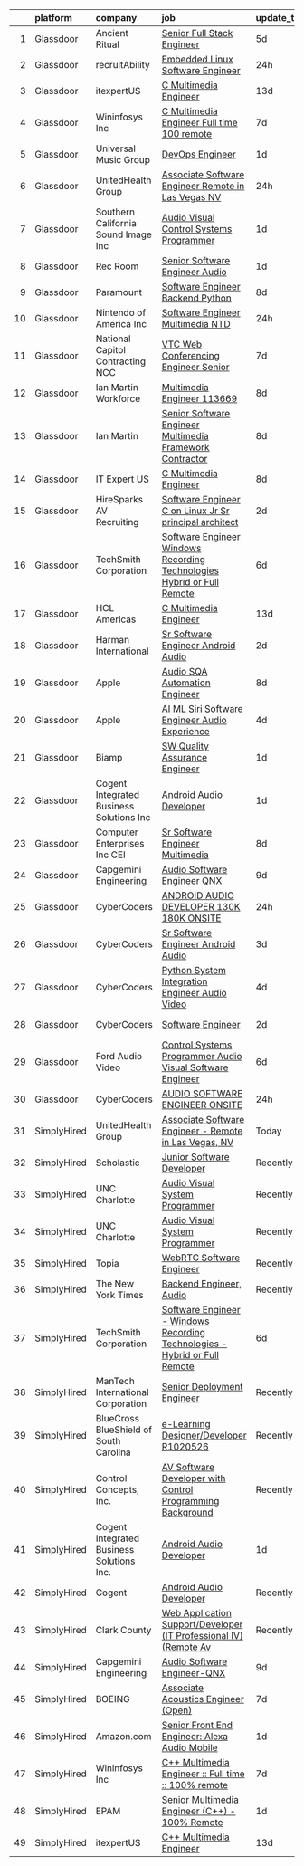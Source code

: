 

|    | platform    | company                                   | job                                                                                                                                                                                                                                                                                                                                                                                                                                                                                                                                                                                                                                                                                                                                                                                                                                                                                                                                                                                                                                                                                                                                                                                                                                                                                                                                                                                       | update_time   | location       |
|---:|:------------|:------------------------------------------|:------------------------------------------------------------------------------------------------------------------------------------------------------------------------------------------------------------------------------------------------------------------------------------------------------------------------------------------------------------------------------------------------------------------------------------------------------------------------------------------------------------------------------------------------------------------------------------------------------------------------------------------------------------------------------------------------------------------------------------------------------------------------------------------------------------------------------------------------------------------------------------------------------------------------------------------------------------------------------------------------------------------------------------------------------------------------------------------------------------------------------------------------------------------------------------------------------------------------------------------------------------------------------------------------------------------------------------------------------------------------------------------|:--------------|:---------------|
|  1 | Glassdoor   | Ancient Ritual                            | [Senior Full Stack Engineer](https://www.glassdoor.com/partner/jobListing.htm?pos=123&ao=1136043&s=58&guid=00000180ff2489a88c7334b5034f0da0&src=GD_JOB_AD&t=SR&vt=w&ea=1&cs=1_e0bbe8ce&cb=1653548026760&jobListingId=1007879798075&jrtk=3-0-1g3vi92eur16r801-1g3vi92geq0u9800-92ceeae407068f88-)                                                                                                                                                                                                                                                                                                                                                                                                                                                                                                                                                                                                                                                                                                                                                                                                                                                                                                                                                                                                                                                                                          | 5d            | Remote         |
|  2 | Glassdoor   | recruitAbility                            | [Embedded Linux Software Engineer](https://www.glassdoor.com/partner/jobListing.htm?pos=113&ao=1110586&s=58&guid=00000180ff2489a88c7334b5034f0da0&src=GD_JOB_AD&t=SR&vt=w&ea=1&cs=1_5d3cbae2&cb=1653548026759&jobListingId=1007892799002&cpc=1CBFC3E34E2A31FF&jrtk=3-0-1g3vi92eur16r801-1g3vi92geq0u9800-ee714a206471aef5--6NYlbfkN0CGG9KWCDlpnNsyBDyIiP_Q0811kl3MMa1wmNp0I1WtkTaTZU1gJWaiKEGe9oYuZ3Angv_HgEPvhnXR7s1i8L2sLMu-QNm_WnCxzGjzFufh1cotZQh48XZh5C_jgTvSabrJjgfDLQa8p-J5SRPNrt5CT83Ahf8b59nZIA00wfQz3zEZR4GR-7ZWsWr2s---jQhd9OnvDOeWVO9qfZEDKsQi7o5FjMh2B5yPep03XIQAuxkzjK6zyAsoF8uo7eC0K8wvfNad0OTaHfVxdYRw8p3Ge-vcjNE3M7TrKdTnCu3iQE-Q138P2rg_I15K9dc3WYlD_xdrYLKvHJnNBhuji49BMNvIq8VixE00Egf8abdI2MgAPeBU699DHgrTS4zWmXGMtmZGqRaD8uGn9rxW8WDroLCE6BtkA1Yf3rc9c4JjjDd6LNcqv_BeXBQPHkCL0l7CzgPpq_QvQBKWNcsV8ltrW1SI5UJTe5rlvbiudnBt97UZt6x_BvdLSH7RF3OdK0gOq0rM1o07grXzbWu0_SOh)                                                                                                                                                                                                                                                                                                                                                                                                                                                                                               | 24h           | Anaheim, CA    |
|  3 | Glassdoor   | itexpertUS                                | [C   Multimedia Engineer](https://www.glassdoor.com/partner/jobListing.htm?pos=118&ao=1136043&s=58&guid=00000180ff2489a88c7334b5034f0da0&src=GD_JOB_AD&t=SR&vt=w&ea=1&cs=1_d05b2c73&cb=1653548026759&jobListingId=1007857776549&jrtk=3-0-1g3vi92eur16r801-1g3vi92geq0u9800-d60ba9b19429501d-)                                                                                                                                                                                                                                                                                                                                                                                                                                                                                                                                                                                                                                                                                                                                                                                                                                                                                                                                                                                                                                                                                             | 13d           | Remote         |
|  4 | Glassdoor   | Wininfosys Inc                            | [C   Multimedia Engineer    Full time    100  remote](https://www.glassdoor.com/partner/jobListing.htm?pos=117&ao=1136043&s=58&guid=00000180ff2489a88c7334b5034f0da0&src=GD_JOB_AD&t=SR&vt=w&ea=1&cs=1_2b088f12&cb=1653548026759&jobListingId=1007873619435&jrtk=3-0-1g3vi92eur16r801-1g3vi92geq0u9800-f381460e658b2088-)                                                                                                                                                                                                                                                                                                                                                                                                                                                                                                                                                                                                                                                                                                                                                                                                                                                                                                                                                                                                                                                                 | 7d            | Remote         |
|  5 | Glassdoor   | Universal Music Group                     | [DevOps Engineer](https://www.glassdoor.com/partner/jobListing.htm?pos=125&ao=1136043&s=58&guid=00000180ff2489a88c7334b5034f0da0&src=GD_JOB_AD&t=SR&vt=w&cs=1_61dcdfc8&cb=1653548026760&jobListingId=1007889553789&jrtk=3-0-1g3vi92eur16r801-1g3vi92geq0u9800-9067e2f1200c9cae-)                                                                                                                                                                                                                                                                                                                                                                                                                                                                                                                                                                                                                                                                                                                                                                                                                                                                                                                                                                                                                                                                                                          | 1d            | Remote         |
|  6 | Glassdoor   | UnitedHealth Group                        | [Associate Software Engineer   Remote in Las Vegas  NV](https://www.glassdoor.com/partner/jobListing.htm?pos=109&ao=1110586&s=58&guid=00000180ff2489a88c7334b5034f0da0&src=GD_JOB_AD&t=SR&vt=w&cs=1_0f4d6f92&cb=1653548026758&jobListingId=1007892871470&cpc=F41FEAB56D215062&jrtk=3-0-1g3vi92eur16r801-1g3vi92geq0u9800-5d56f99a9a658863--6NYlbfkN0C8O9VKdOj_1Zh75e9_CvYhSsWVxS1Pvi5WUWhsf4w7FIc3O6B0uG3lT5zucaQeqdTf4xPihv_Zw0_h8FLX-BGIGEeNhhLGfGMef82OgExSDjVnnPL-hA5PPsiWneXmlly5gM1gcskw7C2Ck9N_w8h4Ix5rg9ce6MiGMNiyqKJVAOr8oRKQf8d4J40hNx_3aQ3UUHLcVgGSDoGdGB3NmKDOhG8PwmAum9tL16I6WnZu3KJ8dNhjdoiI5N9uy93NSuKw1loo_T83giP9-uEN-FRpXjS-4DVXjgeQS4JeKaHwA9iOwvW0vxKdYskib5cDju54aQKOxam6yUma7alvadc8T8maZr2mLe0I3UPrfKq2DCwMqHiz8MlaRVRCkM9dIeuUU7mgLwU19bhYUoKFmWnT5MGT341mvna05LopvkpSSg%3D%3D)                                                                                                                                                                                                                                                                                                                                                                                                                                                                                                                                                                                   | 24h           | Las Vegas, NV  |
|  7 | Glassdoor   | Southern California Sound Image  Inc      | [Audio Visual Control Systems Programmer](https://www.glassdoor.com/partner/jobListing.htm?pos=101&ao=1110586&s=58&guid=00000180ff2489a88c7334b5034f0da0&src=GD_JOB_AD&t=SR&vt=w&ea=1&cs=1_5df6fedb&cb=1653548026757&jobListingId=1007889755253&cpc=66625C18893C0C14&jrtk=3-0-1g3vi92eur16r801-1g3vi92geq0u9800-4ab79eec10c924cd--6NYlbfkN0AY4guaBc_odNxnJHTncvfwFu86WvDwtbc_K-gSZc1x5Ih_q3JUlcq5Hf_kp5YnUMVfBeBdh3VlPmNexwHVXPXx2G3fCrTqQRZFFu8hx9gpHX7GCGXwKZ4-1AKLFFg_wtkhG4fjmx_LXYdAhu6KIjdDp1NuU7rRCgp4k6gNJUpOXnZYTFfz_17Jhne4lLkgKs-DzQ4YYCngJxue2NiZWh9QStlUuvtE_O3Aj4Cv7R0JfH5Y9v_PdPhDLXvD1KbJuUe31msby3pJwAbj0-U7ABuILTfK3p8c0YkqEMASaSByLT-RC0EDJUXLs5KJRcNJhHF07sqhBWcmZVORSa7G1zcYgpbKdNfE5yPKYMI6G79oeRarqvrcOsJZ9SKL8SxydhMrEDpkbJ_mXKAjNcytugHt36jw94j7s1HH9kI_ejPs5CVTxvYj6_8i9q6d7BkVpCc6NhajAPQoX0gjV57Bb2KsRWqQK5Mu80WgDSNoKjaKSg-5ggPkgrksOrzoVbDNvDvTNX3RL4IvWw%3D%3D)                                                                                                                                                                                                                                                                                                                                                                                                                                                                                            | 1d            | San Diego, CA  |
|  8 | Glassdoor   | Rec Room                                  | [Senior Software Engineer  Audio](https://www.glassdoor.com/partner/jobListing.htm?pos=126&ao=1136043&s=58&guid=00000180ff2489a88c7334b5034f0da0&src=GD_JOB_AD&t=SR&vt=w&ea=1&cs=1_219d3c8a&cb=1653548026760&jobListingId=1007890671095&jrtk=3-0-1g3vi92eur16r801-1g3vi92geq0u9800-412e358636f73c66-)                                                                                                                                                                                                                                                                                                                                                                                                                                                                                                                                                                                                                                                                                                                                                                                                                                                                                                                                                                                                                                                                                     | 1d            | Seattle, WA    |
|  9 | Glassdoor   | Paramount                                 | [Software Engineer   Backend Python](https://www.glassdoor.com/partner/jobListing.htm?pos=121&ao=1136043&s=58&guid=00000180ff2489a88c7334b5034f0da0&src=GD_JOB_AD&t=SR&vt=w&cs=1_18ab378c&cb=1653548026759&jobListingId=1007870334300&jrtk=3-0-1g3vi92eur16r801-1g3vi92geq0u9800-2accffda771e7590-)                                                                                                                                                                                                                                                                                                                                                                                                                                                                                                                                                                                                                                                                                                                                                                                                                                                                                                                                                                                                                                                                                       | 8d            | New York, NY   |
| 10 | Glassdoor   | Nintendo of America Inc                   | [Software Engineer   Multimedia  NTD ](https://www.glassdoor.com/partner/jobListing.htm?pos=129&ao=1136043&s=58&guid=00000180ff2489a88c7334b5034f0da0&src=GD_JOB_AD&t=SR&vt=w&cs=1_802b9091&cb=1653548026760&jobListingId=1007893092753&jrtk=3-0-1g3vi92eur16r801-1g3vi92geq0u9800-8c40decffad59c55-)                                                                                                                                                                                                                                                                                                                                                                                                                                                                                                                                                                                                                                                                                                                                                                                                                                                                                                                                                                                                                                                                                     | 24h           | Redmond, WA    |
| 11 | Glassdoor   | National Capitol Contracting  NCC         | [VTC Web Conferencing Engineer  Senior ](https://www.glassdoor.com/partner/jobListing.htm?pos=130&ao=1136043&s=58&guid=00000180ff2489a88c7334b5034f0da0&src=GD_JOB_AD&t=SR&vt=w&ea=1&cs=1_c50b6deb&cb=1653548026760&jobListingId=1007874006872&jrtk=3-0-1g3vi92eur16r801-1g3vi92geq0u9800-818e9359e4f4e01c-)                                                                                                                                                                                                                                                                                                                                                                                                                                                                                                                                                                                                                                                                                                                                                                                                                                                                                                                                                                                                                                                                              | 7d            | Washington, DC |
| 12 | Glassdoor   | Ian Martin Workforce                      | [Multimedia Engineer   113669](https://www.glassdoor.com/partner/jobListing.htm?pos=108&ao=1110586&s=58&guid=00000180ff2489a88c7334b5034f0da0&src=GD_JOB_AD&t=SR&vt=w&ea=1&cs=1_394ca86b&cb=1653548026759&jobListingId=1007869737781&cpc=3DB599BF2F4828F0&jrtk=3-0-1g3vi92eur16r801-1g3vi92geq0u9800-74d70e00fae9d555--6NYlbfkN0Da55cD5SyBLpPH7k1CrVrulUOH2z8rmQzTVue5eMZiITDPFluTxbQs3mSTann44sixeLfZntDiZLSVUcosEtKFogQJYNVWGenAj0BX-1fccxWGVjll0LzqHM9jWAxne0a-ALMBzukPBmsEhRkdcMTZ8QTZoCFnOGKEtQAM-j1gUog3_a6D--CT3aUvOLgHd_q3PGgx_TbSwCWcSRwAKbRu-pMUsjFNdj2nMZy5Psz4RRHEdZkegDnhbsIlTagqU_BAKoOEx3SfZWHN6erH3Rt3N8s0i9OImue1cwV_Mx3X1182TYenzBAd7B2qEYJNlh_0ZI-8XVHv5qkjlP7Ikc7PT-KGJDg8jCH3hXPVMTy8D7aGs_qY0niMhRekp4Ny-voqoiybmLLtc157gxCrxPY2E-6iQrYmLPagWKa1YtLsg5DepjDCIczbPGA7OMBjCerZ5nOD8AXwv2FqbWqpwHa7G_MxqH-m6BmHW6MU0-5OMuAhEuY4ieG4qFwQY7GnW9IgBBpbssjhjPbJV7EH8GtCxIiOb-0a7mODr-8Ygx3wZM_Oc3uCoNYlRqCUSdF354IpbkLdQviFeQJR3WhBZpaqTYDpaVSgF2k%3D)                                                                                                                                                                                                                                                                                                                                                                                                                     | 8d            | Remote         |
| 13 | Glassdoor   | Ian Martin                                | [Senior  Software Engineer  Multimedia Framework   Contractor](https://www.glassdoor.com/partner/jobListing.htm?pos=115&ao=1110586&s=58&guid=00000180ff2489a88c7334b5034f0da0&src=GD_JOB_AD&t=SR&vt=w&ea=1&cs=1_bde0158b&cb=1653548026759&jobListingId=1007869632952&cpc=334ABAF5D42DC775&jrtk=3-0-1g3vi92eur16r801-1g3vi92geq0u9800-9ad0488d53681a75--6NYlbfkN0Da55cD5SyBLpPH7k1CrVrulUOH2z8rmQzTVue5eMZiIb3wkNQGtKppyEjT5HSkoW-c0JdLHCPihD4yJHNPgcM3OS5xKkz93ZokEGi6kVyCpQNTetGAAvkxD51_F5pPscXMp5cpFQVBiqBnvCw_cuNdDNjgJ5osreJsX5MOmj2rKrxyONVftynufUYOo_bNGvfYg5CryPNjeVfK3At-Af5OwQpxZr5on7urOsj0Dx-MCVNXOG4NYnauoz48FaiHoC3A-1hi3YIzA1gAw_nePhTvUzZRB6hsmUZD3DzMjPWZuxLzW_JTPZqHukI7fywW0a1OcSG1HgdN42Uf2oTnx0c6kR2HJ-QOyp2pw66iTIZGAsDXpGfkq_bjfkjUlG8PVz_yRraSf-g6AfUA9UhAB1lkvZaodfHXXAIAuoR5322cgX4gZzXEGwYYS3KTC1kt_hPZV9ljkOwYebGbKDyOBtJpopAMDECREwJ5OfwsAorBcNTP3PftT2AE5RKgUMGuNmpF5jXtdxbKyUNGhz6tXmkjf4kEaR9ZyDDc8GOYTvIzgM5MBcOwBb4uArRdfFqV0GWNUPUVhJwqjtNUNClg5y90lUKuGJiVqDryFl0D-T5aByDk_g9u5gas)                                                                                                                                                                                                                                                                                                                                                                   | 8d            | Sunnyvale, CA  |
| 14 | Glassdoor   | IT Expert US                              | [C   Multimedia Engineer](https://www.glassdoor.com/partner/jobListing.htm?pos=120&ao=1136043&s=58&guid=00000180ff2489a88c7334b5034f0da0&src=GD_JOB_AD&t=SR&vt=w&ea=1&cs=1_37950603&cb=1653548026759&jobListingId=1007869900504&jrtk=3-0-1g3vi92eur16r801-1g3vi92geq0u9800-9eb47d22f262dd53-)                                                                                                                                                                                                                                                                                                                                                                                                                                                                                                                                                                                                                                                                                                                                                                                                                                                                                                                                                                                                                                                                                             | 8d            | Remote         |
| 15 | Glassdoor   | HireSparks AV Recruiting                  | [Software Engineer C   on Linux    Jr  Sr  principal  architect ](https://www.glassdoor.com/partner/jobListing.htm?pos=104&ao=1110586&s=58&guid=00000180ff2489a88c7334b5034f0da0&src=GD_JOB_AD&t=SR&vt=w&ea=1&cs=1_3d927765&cb=1653548026758&jobListingId=1007885382226&cpc=39721386339D0809&jrtk=3-0-1g3vi92eur16r801-1g3vi92geq0u9800-34f2705886330289--6NYlbfkN0CgISsLKYw0qJRFWluNVVgIYeD3xM8qesrjCvAKwjwwKRRPjUQ9c-BUFoR2trqTDVeCgCgHOPAVGuXbeUgycvw_jN1d-eJ3P-vRZ7AV8nqH0ZbpDvIFo7FNPGDvg7JtUB4WUdECBN4IQE4DrkkS-hrPf1fGljj_wRkXWY3bTKF_R_2wQj3F0mHxI2oZOJIo8nfQ2Jwp4hU4pcyG80jDgXZ3qfG_WjvtI9lt7AyIuO6Fh66lOyoBIkcb4u2MQEj0OLafns0n4fYHRg_3GZj6vb1CuKQbW__oQQ-itteWOm4d6k8W09VEvhNgZkfhEPwvjtnLAHkSpoLlbzT-_GX_Ksx2ho1DVhGtgoKSKkGJdO2HQ9ewYpPA7GF6t-lwSrGfAAqNtK6QDtpk3BqU3znaNilDAAcfX8B9IY6J0LwofLzphpeuTqhv2JQcoYrUzPr1l4EidtuLD5KNM7q7pukNLkMNQkQgbx87hqJfzLCJ4eFy4JNb48K-h3a2F3RfpF85idG2gi1yeCI6ufTVJ2qfrglR9AwfF8fbedwP0JuzGtF7Djr5xGO4Fs-Y)                                                                                                                                                                                                                                                                                                                                                                                                                                | 2d            | Remote         |
| 16 | Glassdoor   | TechSmith Corporation                     | [Software Engineer   Windows Recording Technologies   Hybrid or Full Remote](https://www.glassdoor.com/partner/jobListing.htm?pos=103&ao=1110586&s=58&guid=00000180ff2489a88c7334b5034f0da0&src=GD_JOB_AD&t=SR&vt=w&cs=1_3431ff73&cb=1653548026757&jobListingId=1007876637148&cpc=C19BE7EA145E205E&jrtk=3-0-1g3vi92eur16r801-1g3vi92geq0u9800-3f804bd21a800296--6NYlbfkN0B0pNf9RvBD2gDGLcDV8gtbzMwraKClCy0uApU3wAQFAACLrUG4BE1kGRA2pcvDDxl-H6Ek6yhI8O8dE9seLdDsVxvAF1Y8hd5xyeyf8h4-Hajg_UeTkSV-bzncIsnI7zxxgI1qNDSqn_GcEtCd5zTwpeqgQZA35WzVWCiZKEGcVYpRj-GNQ4Z6D5uyJacZ8ZodYsqfzQtMbEnomvy_AM4RLfiymTZ8aCBGTXh5mSDEfhL9yiIllBRJU_TY2cWFTxV3nNBwDYcMdepicLmhz6xu_0DnBc1OwbSawaNnXL8sn3qq4fZKJtdhJ0Kor7EXK3NK_cPja-tr7bvNur8i60-uGw4d_MutB0jK8x9M-r_OUUMc4Pja8DJi_gzYi9H1XwSouoXojV3FuBHJoUp3zSythLdp7BEbumVppQZv0zvLGrwWkMtnSHcLR5C0d9MZDpwGGbst3hPpeT2R3gRWmXSEiTVXYKrTYqDBYw9K8tOix6FWbOuZtfE8e9LcDUWHUFj_9Ckn_unJzw%3D%3D)                                                                                                                                                                                                                                                                                                                                                                                                                                                              | 6d            | Florida        |
| 17 | Glassdoor   | HCL Americas                              | [C   Multimedia Engineer](https://www.glassdoor.com/partner/jobListing.htm?pos=119&ao=1136043&s=58&guid=00000180ff2489a88c7334b5034f0da0&src=GD_JOB_AD&t=SR&vt=w&ea=1&cs=1_87df3a61&cb=1653548026759&jobListingId=1007857786215&jrtk=3-0-1g3vi92eur16r801-1g3vi92geq0u9800-7b2ffe07221f3a8b-)                                                                                                                                                                                                                                                                                                                                                                                                                                                                                                                                                                                                                                                                                                                                                                                                                                                                                                                                                                                                                                                                                             | 13d           | Sacramento, CA |
| 18 | Glassdoor   | Harman International                      | [Sr  Software Engineer  Android Audio ](https://www.glassdoor.com/partner/jobListing.htm?pos=127&ao=1136043&s=58&guid=00000180ff2489a88c7334b5034f0da0&src=GD_JOB_AD&t=SR&vt=w&cs=1_82a05a76&cb=1653548026760&jobListingId=1007886535703&jrtk=3-0-1g3vi92eur16r801-1g3vi92geq0u9800-e415879d995292f5-)                                                                                                                                                                                                                                                                                                                                                                                                                                                                                                                                                                                                                                                                                                                                                                                                                                                                                                                                                                                                                                                                                    | 2d            | Novi, MI       |
| 19 | Glassdoor   | Apple                                     | [Audio SQA Automation Engineer](https://www.glassdoor.com/partner/jobListing.htm?pos=128&ao=1136043&s=58&guid=00000180ff2489a88c7334b5034f0da0&src=GD_JOB_AD&t=SR&vt=w&cs=1_a7a01f2f&cb=1653548026760&jobListingId=1007870527468&jrtk=3-0-1g3vi92eur16r801-1g3vi92geq0u9800-8986bd9629a0ea90-)                                                                                                                                                                                                                                                                                                                                                                                                                                                                                                                                                                                                                                                                                                                                                                                                                                                                                                                                                                                                                                                                                            | 8d            | Cupertino, CA  |
| 20 | Glassdoor   | Apple                                     | [AI ML   Siri Software Engineer  Audio Experience](https://www.glassdoor.com/partner/jobListing.htm?pos=105&ao=1110586&s=58&guid=00000180ff2489a88c7334b5034f0da0&src=GD_JOB_AD&t=SR&vt=w&cs=1_1701955c&cb=1653548026758&jobListingId=1007881227062&cpc=8795CF9063CD573D&jrtk=3-0-1g3vi92eur16r801-1g3vi92geq0u9800-bd2e2ab3fb80d8a1--6NYlbfkN0BvKrLyj5gPmtZO9T8euul8TCxuuKNOtzRJOomxnwSEodTz2Bc-sPZl1dBMH13w-jPqxT5Q2luIamkUFLcbuINt1ETNzQwIeIEOOdTpDQl79u1Jg3WvVu4-d2YCsOx41cRCk6f55A5M8NFJppuwP_9wJNUlucr3Q7w6DSlSc4Pfddt1ML7eX_VVXetidmwn9oScwC4xBmpwyicmY0eUynGUpY_2k0zHlMEegryNm6YGdAOICRv88ObIGyuIZBLeUAbzqsy9cnEfGtWZdDcnyLV09FkW6S5jo6nM7kA6-M_SXg4FQyVLLD6l4fxcuVpRkoDFvOoPFtKCXY41wqFMty1pud40JTmtdcf8k5XRTWZgdc1RZtTvYUEpNg12oJTAapzIIz2mmzdpulSbsEaL9_QOXt1sqsDSXgen1tZzxaBhOp_ZSFodiQJN5qIBqje23ItAzxRa_wyr6kX4DAc1PcWTLSOFoMItzLrsJtNrGwfItGuGnqm_H8x45Q6wia7WhgwfA75Jdp4VnzV3TEO65UHPlbnJFkdRpcH9ylluQvxyIuwx4w34JGAE0wVSvriigltnMI5KdDhMfgEx-iqDcjwet3UHASNhRgMQYZEP7_5OtToRHspP9o9rClSjo8PzBAai7taV5AqfDEK20WGpspqvkNYRs5AceTQ7iCAzoiUGJNUyLhBwEXGFYlpJRDKaKJjAPdd7oGpiLHnEqHNDcwcC8k-3xp-igFz4AxVQspUgoK1ItnC7ba-Xcm0dTVq7WTXGV4YlRxigIiV_XWRuAW6E4YaKApF4h9vDYBYTokCY7s55GM3jvcX8CbPYCHt1efz8X2tfoQ765vWsYoOGBtXZ6bZc04Ey4rczbFRpHJr2Vb1c17lhyiSOh8VXSg-BT3MucJwH52FGruz6Qr5WEjIiny-ULL2mDXDb3apKtHVe2B_uERwuYax0E4kSU7-WwwI%3D)                                      | 4d            | Seattle, WA    |
| 21 | Glassdoor   | Biamp                                     | [SW Quality Assurance Engineer](https://www.glassdoor.com/partner/jobListing.htm?pos=124&ao=1136043&s=58&guid=00000180ff2489a88c7334b5034f0da0&src=GD_JOB_AD&t=SR&vt=w&ea=1&cs=1_af559235&cb=1653548026760&jobListingId=1007890182176&jrtk=3-0-1g3vi92eur16r801-1g3vi92geq0u9800-2aba726b07643066-)                                                                                                                                                                                                                                                                                                                                                                                                                                                                                                                                                                                                                                                                                                                                                                                                                                                                                                                                                                                                                                                                                       | 1d            | Beaverton, OR  |
| 22 | Glassdoor   | Cogent Integrated Business Solutions Inc  | [Android Audio Developer](https://www.glassdoor.com/partner/jobListing.htm?pos=122&ao=1136043&s=58&guid=00000180ff2489a88c7334b5034f0da0&src=GD_JOB_AD&t=SR&vt=w&ea=1&cs=1_8a4c5191&cb=1653548026760&jobListingId=1007889163742&jrtk=3-0-1g3vi92eur16r801-1g3vi92geq0u9800-1e1adb22b8cec3d4-)                                                                                                                                                                                                                                                                                                                                                                                                                                                                                                                                                                                                                                                                                                                                                                                                                                                                                                                                                                                                                                                                                             | 1d            | Remote         |
| 23 | Glassdoor   | Computer Enterprises  Inc   CEI           | [Sr  Software Engineer   Multimedia](https://www.glassdoor.com/partner/jobListing.htm?pos=111&ao=1110586&s=58&guid=00000180ff2489a88c7334b5034f0da0&src=GD_JOB_AD&t=SR&vt=w&ea=1&cs=1_676bb6dd&cb=1653548026759&jobListingId=1007869247498&cpc=AC285F3A3ECA6BB0&jrtk=3-0-1g3vi92eur16r801-1g3vi92geq0u9800-b8f39b38e4f860de--6NYlbfkN0AVVnl_N3xmP3MApcGA3sr6MLnz8P423WWILI1WvbjE8Ry71v-lom9NKs8rBQiPPSfs4MsQC2-m20z6ZNPqqcZpn7Q0hbLe8BNwNoUxU6nvu5n7W_iIdA4LPK34aYTLMsP13L45GGbo1jaLVSRXLb8NjBGeAy_mPywBihRJhy6e1ASTwSrHOv93oxrklB6WkxuwQHTC-2A49pgURClkV9-Ypr9IlgqSdvxLQ4hoZif4kcBv8fVyCU1wnG6ysNd0XLXIPXFFVOzDp0NDiRtIzSKggU_XaK8baK5cVAoKWNlWsJStfoJAMyyboY-m-bHaNwU90EAKjPbfWASwtVZzSYvI9Zwj8T_JStG5NFJrDD0pQXSFqoQv_XtCK20_NYN65K1MwKYYYqIKcshdpw6uB_d99nzZchh0VqwvUz0OHqykQqQw_2kQMr0bEhuP_oq7XsSh_k6OeEhGCh4P2YgNpB-jpME6pqyhPJTr2zLSaRV8J46SPAVkHnQMEBRPiNX-H4fzEQ4Laf00eYKlR-yoE5pY)                                                                                                                                                                                                                                                                                                                                                                                                                                                                                             | 8d            | Remote         |
| 24 | Glassdoor   | Capgemini Engineering                     | [Audio Software Engineer QNX](https://www.glassdoor.com/partner/jobListing.htm?pos=102&ao=1110586&s=58&guid=00000180ff2489a88c7334b5034f0da0&src=GD_JOB_AD&t=SR&vt=w&ea=1&cs=1_24457b65&cb=1653548026758&jobListingId=1007866577751&cpc=3164FDD6030E246B&jrtk=3-0-1g3vi92eur16r801-1g3vi92geq0u9800-b8d717af2254627a--6NYlbfkN0BCspdfmHAnvlT1rssiZIGnwSyIeFSfDwcI4v3Tox-fJNSROZmCmBM15jLntVkQm2i6ROjIlS2LezDPu8BILbHozH7uFa4zP6OSbFfgfzuJIPtsHfX-RjWyIygLrOphiNBAy2x8dMh_rYa4cKw29J2pPHQj_JBajTZ6esPlb_RnmqadvKIdnNrxbqkrq6ExV3dmvbvn_WkDvx4mFumvX4O82aqyxkoplEScF5uN5cSa36pAxEwIm0VbhE1dc89A7Sz27QTdMQTSwd3ZXv4qEc2OWgZAoc6md-edJzMoDjZgjhaN_xziqk32p78TXT5RMZjjw2ElFBUZg3pXomnD-lTENUrg6VNzF5WAx78s37rRzGK0WsdO6UfA9YUe3iXXVdoDG9z4BpWSbvVARvLdugc2f25CQXhvyABbxxQ8Xtrx6TNWYc-q75-RPrPvrABu8S_XU90PLP05BKWjCbBHapws0gZ0v6lfgnF1a_mHLhDCPs0kxBiGTeX21rVmIpyP4o1PzGb1MwLEBfWl53DA7GrK)                                                                                                                                                                                                                                                                                                                                                                                                                                                                                                    | 9d            | Remote         |
| 25 | Glassdoor   | CyberCoders                               | [ANDROID AUDIO DEVELOPER   130K 180K   ONSITE](https://www.glassdoor.com/partner/jobListing.htm?pos=107&ao=1110586&s=58&guid=00000180ff2489a88c7334b5034f0da0&src=GD_JOB_AD&t=SR&vt=w&ea=1&cs=1_1f83ae3c&cb=1653548026758&jobListingId=1007893277195&cpc=FA84DF7EA1EC2398&jrtk=3-0-1g3vi92eur16r801-1g3vi92geq0u9800-68354d886d685c07--6NYlbfkN0CpFJQzrgRR8WqXWK1qKKEqALWJw739KlKqr2H-MSI4eoBlI4EFrmor2FYZMP3muM0vXWWUvLFvKhbipDHgcZfNRgWHhQAbu0uGdHlVQR3x01eTrw0DM7HoWyE0ohJN3fdk4mS7o_AV0tHAxE3QtoY4dw6LR9Ew4YjtCm0oF1Ed8ijSTq5kvZHOnreXfyQ5u4EigXMRllEFKiQ85jXhsR1-A9xxLrtFIdru23HOe8N_Cr83JXHTH30oeDneetOBxoLnBpP2ujJzU4PF2LyL-IAMX1tDj85CPkKetc0i7Ry9NXhD42BLGczyYyimr3zbM_AFAlsj-yDsnkB5GaFA5Dr2APo3xNrqkzhB8KpOjcaQ51-Ru-3TMADsPFCYq19PVx7Bhz4YgCsgC2Kx3fAg_opwViXWQj74ENpgiaa0y1ELOuq2lhP6XCu19i_cQbrvfRI28LW3M9aeSOImOikwWGhlsgEqqia1aTQRDB5Q2aGkltVCbe7nq3or3eW4Jb2N4zXqHpIfpTeAaCCPDmUVmpUlHAcn16W3Qvut-NqDYCM_o7KLcYGr-hrqq90mdqPKtFWm_n9HCAf4jYw48AxSfpZGN_Vn6iEPefWHLePikhZAPdDviCEjZeu-37EknNeMo2LsbEy4uZMEse2tE7t4V6GbsI06apfS9gQt7ohXNgqYYEMt3WnBlJJ9uEEpdRBT19kTHIcK5MlradrOhcqjZnPRueVuDFdWU1vS37XF8Z57P_2sYWSqEdSttwOLjWZCdTaHAg_Aguqaji-WXzbwRi_FxgNTZATox-jIOPRYtmH8XG5ZexRx6fmW3sHYR2Z5Sr0UpmiK-1nginPI9I--ZW4OGuTHrrLvlq5Cbfne4zoL3svJm7vQqpChdzePO8t17laRQxXuYz8evVgUxiVGjq5yUs7F_lXwJJzQgmcOQeV198KAo4KQ9VLa7swfCyaH7-mEJiFkN_Yx1_J2NXmB0juXgSCOR2C1bGc%3D)     | 24h           | Redmond, WA    |
| 26 | Glassdoor   | CyberCoders                               | [Sr  Software Engineer   Android Audio](https://www.glassdoor.com/partner/jobListing.htm?pos=116&ao=1110586&s=58&guid=00000180ff2489a88c7334b5034f0da0&src=GD_JOB_AD&t=SR&vt=w&ea=1&cs=1_ce46c014&cb=1653548026759&jobListingId=1007883128727&cpc=C4A69CCDBB3B9599&jrtk=3-0-1g3vi92eur16r801-1g3vi92geq0u9800-e78eead75c88d283--6NYlbfkN0CpFJQzrgRR8WqXWK1qKKEqALWJw739KlKqr2H-MSI4eoBlI4EFrmor2FYZMP3muM1F7RNStDlzSIXp_DAVzVhs_aszinI9HRtMn5WzYiRCH7NuITX2I44xY69MxQhYtv-0xo-oIyl77dG4YOc87CZ6SsC0AjQHFruDBxRTPtAr2uRy5abtZBzHEGV10QKHa-fQvw1II8-Ncs7QuE7LQV18k40rx-mTr9KMARteIHs4L00TBfhxA5eNiItB7M_2QIgE8ty5Xx6pN93OoyYh82x0qXShnKkJLaNMIF3i1Hd9Y5UTmxKjYQsmIu00P_qkvyPvUwJDFGjb9WLi_3Mzv4cq1XX51vIe6usocZuOPV2PbwQTzy7LWHzfFjJv2TPd9KbrWrGn9A8fKzNwHwzhk7dltxH2ednhCQOczhhMao3zG_bDT9dGwxEYYzsAzILXJy_w3CEJ9DzIu4RFB6Z361OcvsX4O6ufwkLlsOVvzrout8Zk4eXhFDWWY-RzShoChIA5WUO0rzRUjcrJ_YLcBhg29V3MzfiqyZYcSKErZXIZ_R8S3urub4t2T_npro6zxgZ2kjqpiztXSVCiMh-J_PgCACAMl9cP1C8KVY1YW_Hm4YVh1Z6Tbmp8vwBljWE1etb8cpPHpjYIDLPXl-6GlgJ0Rir7Jdv3Gn6qH22DU_OuhvLBd9jZMwr7s7xwvKxgsCtcX4RJUkh69jMpv-vMml_g9Qclvw0otJmX567oHVJGyBPwjXbstaToQu1JISWzkUeloFI1E6R-yj7XjVXUoTRDoQxmq1EYsG5NYxVS4Sp2iqVXWql_CKqWZOnhIqdrOmVZccCPM-yTo45_HWC_rdmiqYQcOIWYlBp_btoZxT-75bpya5QBPiMyEN1Ict0rc7iPlqueR_4Uut0YcK8V21xmb2jW66eAAYXoiYNh3cTb5Pr4_NvjeLIVSY3fhtNFZaMsF5s2OFOAVxXHppFdL-AK-Kg6Dz3d0d0%3D)            | 3d            | Encinitas, CA  |
| 27 | Glassdoor   | CyberCoders                               | [Python System Integration Engineer   Audio Video](https://www.glassdoor.com/partner/jobListing.htm?pos=114&ao=1110586&s=58&guid=00000180ff2489a88c7334b5034f0da0&src=GD_JOB_AD&t=SR&vt=w&ea=1&cs=1_22581c71&cb=1653548026759&jobListingId=1007881518188&cpc=47CFDC01B3F81FAC&jrtk=3-0-1g3vi92eur16r801-1g3vi92geq0u9800-56d7f83a76675a3b--6NYlbfkN0CpFJQzrgRR8WqXWK1qKKEqALWJw739KlKqr2H-MSI4eoBlI4EFrmor2FYZMP3muM0So7EQFPBPuUWJiepA8FLH7Y9_BHNMub0adpZRA9zZ-7IQ_JG0FU6MgHxthB6ITlkAitbS2ZFNeFLIE03mDV_yaiOlC5LfUC4zdERGFEqZ9fgbVIgz2-8FtJA3oV53K7Yo1exxAfKFnBi51z-JQPyVuLF_ugjfsf6hBJeYoG6nEbGTxfVwQbZL9unl57Dva4Bdt6SUp9hX1sYvIX5NTX1wtFEcihQVO7JArY4aDKkQKnhcovAsoK4Bg6bA2iA4cMRxab3CrLX1A8Sjq2Ck0ZjK865SAPb8eP9GqebAfMaHCJdNyzF9rQuWKuKLiL3_5Z4aZ6rLekAJq0aNjJbCBOzK6fAB0gZs4JMNqnJlAJYw6CgQ8PYez7ywHgcM9UG3sDrcoINtFkgxqaqKvRjjNLR62oPkQbsLlv8igTySRj6tKiKMVCQHp3rBSMFev5CoZZsx6heAvvpm8rqKKJrjr2osX1gcgmnLnI_GNUbSCE91Jh3SMYjZMbrulEmnHvKBenLygJbTHYVw6MaIhsNftZG8MYL8JXcSZFTq12GLdjWszexXW3XN4PmP1tZ6WF6kAHfEhP_y3L9vK8CB5LSbh4WhAwD5YGMlh1OqpM_H1vI20N9dy-9LTCh_ky9xuQJb7zctyg0tlO1xHl0BqEH36UKRx8XUKN0qeH-JGBTfozHFp5Yt4y0beYL0ROh94cV35Xm3yKnZKn1i_yKN0XJcfp_MjU62IXf7ADHR5NQimlU7YrElBWFGkPsawOCV811LN53gMJZzdowWBK19lL7w7cJsggjkkfQZquZNsmyOMCR4G5VGyT1h08QJw7FSFjPusYRDnq6FiA5r55ZIAif_rneHPiCT6zYOhD_G3ZLQxaJz_K1OKeQsBSrjBVkUJwfTRc-HMBorwp48Yxlrtb7Ob5d7hb3WR0ramLc%3D) | 4d            | Torrance, CA   |
| 28 | Glassdoor   | CyberCoders                               | [Software Engineer](https://www.glassdoor.com/partner/jobListing.htm?pos=112&ao=1110586&s=58&guid=00000180ff2489a88c7334b5034f0da0&src=GD_JOB_AD&t=SR&vt=w&ea=1&cs=1_b0db0875&cb=1653548026759&jobListingId=1007886407890&cpc=47CFDC01B3F81FAC&jrtk=3-0-1g3vi92eur16r801-1g3vi92geq0u9800-b64f57bf6fffe250--6NYlbfkN0CpFJQzrgRR8WqXWK1qKKEqALWJw739KlKqr2H-MSI4eoBlI4EFrmor2FYZMP3muM2SfiZQKtD6ZpWQR7AqTKBkMemT9B4BGUTIZIwien2zIcbf1JsQ-mErTvqjFdQukk1oQyOEgDZZIQtd4wIhgNPppF1DdEO-BvoubP-TbWhlXu3cK6IabrNtpQOe6oWiwIXxd-dAr6g65qijUDwpv2aeBi5Vb50ua0RQMOlZuvt_5Y3ito46giHs0XceJngS02TGs0n_NBnkCjxqL_TOK58k-9RrNOj1Y_ZtnYcb3YbAA8WfTR1_61-l0u7tLnbWEP_da_Xa7UWLpmZVs13brb157MJ_y5wVgzNs0iBXBe2Sgr-u5Yu_0A-xlZyo21LmrIQ4qhMdiw1ev8v25P6WBpLES4IUYUGiSmil4VKN6WouT1XhGXVYBMx_tJqjwJBU2nHD0uJUlpuMdxHOg-TJQBmqMdAYIpBQKhim00tBpm5_jNg1J7QTNT0D2tqoy1JgOQSl3Z5UFN8lts4R3G3GmAhySU0cZuIzVtxdD8YcjoapPQD4i8owU8Y2C2nFJEKNC5ZitvyY5NGa7dbLKeffjWx44x8S3YFku6LMicannxAdj3p3YgfhckcUHE-2ELiXHKA-Atu783b_8CABP_gfXg9eNclIOsi5tFdqDx20Yu_X1u4MVMBaXXuv7L7GMWpfrNUZdNtHFm5ThKkXTH8FcrBH3wzxwUWnR2LZPCMekJcqiPYJPfuIMnYGX1MDN9Zd8HoOq5qFuKLgJowJuT5Jl6kA42DlrZ2rStrIrrwnNmxYeMTurZszveNKktmxO22RWF653LBJZIxwVFuCqm0TduVdo4qzbDHUElDsYxSuP_zgX-6iVdaq-QYv8dmLz37ZNbS2puTCBH0yvA7RdW_ZQr94ZD_FvXznXGzNTtWKf6maFSkIjgyOr23KRNiwyiUhjwV_joYkuLaGBh54L1it_2nIXXmdCmcQLoOznriMTaeYgw%3D%3D)                  | 2d            | Cleveland, OH  |
| 29 | Glassdoor   | Ford Audio Video                          | [Control Systems Programmer  Audio Visual Software Engineer](https://www.glassdoor.com/partner/jobListing.htm?pos=110&ao=1110586&s=58&guid=00000180ff2489a88c7334b5034f0da0&src=GD_JOB_AD&t=SR&vt=w&ea=1&cs=1_d3bc97ea&cb=1653548026759&jobListingId=1007876281351&cpc=8795CF9063CD573D&jrtk=3-0-1g3vi92eur16r801-1g3vi92geq0u9800-ea4c427f9cee518c--6NYlbfkN0D5Qh5ztHRJazBopTDU4c15ovZ4yuEHLDrRszDAd4mXZRsr2aoL_6kyvfTn-LJU51p3yV0ZNopgH2a-n3ernccOURetmg3ZW65yF7CKIyhxDqsUVcCRd19pV8s3jTa1DK0ZmtPXdfGj4eb3v6GttBU8P91M_mouf9ctkASgiVNMQo5ucBH-cKXBD_fywEc9xi8Y_Jj20CQhp94_zOTyIaFxfJlnhptw3PJOIQYHpDLg2cAMtvIksLjnd1XnNM9un7Y351HwTW7QvE3lN5LG1vursDxb1AXTcYEJxFknUndEd_YPfaR1b8dfTz7Ig-_9i7a-8qKBI5gG-aF0WfuGFRgLX6kOYyrqTcNm8ggsH9fwmTInhGTqOxTz0S0G8ys9dR0FeiVwZdF2Z9PAHjUSyNmCg0TNvEY4vSwFvEYe3-EUbJculk9P4Cbf0fiB_Mpsu3cCLH3_HdA5169i2aaBgVn_P76jPkgDejsP7UcwlzWMUAtzTKVWAbQ2CI2-OTKV-O5m4QoZ7PmJpLqTUvTPYPx0Q_HSR7NvDM-wvz68UJVLTw%3D%3D)                                                                                                                                                                                                                                                                                                                                                                                                                                         | 6d            | Tulsa, OK      |
| 30 | Glassdoor   | CyberCoders                               | [AUDIO SOFTWARE ENGINEER   ONSITE](https://www.glassdoor.com/partner/jobListing.htm?pos=106&ao=1110586&s=58&guid=00000180ff2489a88c7334b5034f0da0&src=GD_JOB_AD&t=SR&vt=w&ea=1&cs=1_20451f79&cb=1653548026758&jobListingId=1007893277918&cpc=32EE424DE2B657EB&jrtk=3-0-1g3vi92eur16r801-1g3vi92geq0u9800-fe4552d8ab67a63c--6NYlbfkN0CpFJQzrgRR8WqXWK1qKKEqALWJw739KlKqr2H-MSI4eoBlI4EFrmor2FYZMP3muM0vXWWUvLFvKtsI3ukh8pneiUDfeSBpEUCcDm362wU7GLBOd_99J6vrb-etl9e85-54LqmrSF7wGtquLTdZ8evKxbd7NVe71p4D2W4SG7NZSHeQXcdeee9RJbIisTdaROYJ_oSYZHAePh0f8UNrSIKor6I4LNcOpXvXCEB1CPsLBlfdJ19SFJDKbAXKwt_OThVirsyWKLbZoNxMSNfiUP1vCuVbUTOxBBF3383Jbs-nXu7IMXWBqvS3g7Tv-iETSul7cvjF_R7poIxYqokU5OfvZ3I83C59IvdqzkPaMjFphv6Cpo9CIR5axCRn1HZcezxOfItUrEhz0wL_lDksNgY6Kbpwm9weXOxI-ctOWdZPmbAPbAjzTegMwgnOvUbpH_ACbd01pxirbD7Ht60fLTkTsZ9_Bg6w1aNojyVNPaGTBbvCTeLeP4Aj3ql7IbBPxl2PvwJFkpqeNB3K9ZAFcddYzp6elESoJAFrAeo_GS19M599ShRhhqm8jqHVWcJCb1yOpXNV_lbicakHrxPfWHrd1w2-qkAgDMx_p2bK4kM9BZOf0b_it5BOoXw0XpVd30tWIzgMFgKHVKgS_nIj9eg0SBRUuCUon03RQ53m77M8iCXx5784qRrChXQEgH9QZ8KKPxEtIglc5Lv0YoIVOGEYeboD64__fGMa4Z3miLJSPraMBXD3ukpZt4BHd3NU3h6WOQnuNHe36-D_0rzv-qJeQ2Cq1stqW1OtKIS7xXqXJpVsjzLxKzJzPK_pbDcge8UZXI3DEm89VQhwzMw8kRQ-3CuAbU7vQ_WnycD1n9sk9tb0sJ-4kFcMCKTz8xKQ1V7JsKtvE589UVdR4QAwbjNmdtrram_49PTQpHagw7xevZ6SEtEC22nh_l2cek46intF6syiVNCzWN4QJZNtsT30SUMVZFrAxtI%3D)                 | 24h           | San Jose, CA   |
| 31 | SimplyHired | UnitedHealth Group                        | [Associate Software Engineer - Remote in Las Vegas, NV](https://www.simplyhired.com/job/cKW7-F6LgZmYiwSV7niNkqdfMr4Hz4yOYo0ahEs-nIpHBBdCu8T0MA?q=sound+developer)                                                                                                                                                                                                                                                                                                                                                                                                                                                                                                                                                                                                                                                                                                                                                                                                                                                                                                                                                                                                                                                                                                                                                                                                                         | Today         | Las Vegas, NV  |
| 32 | SimplyHired | Scholastic                                | [Junior Software Developer](https://www.simplyhired.com/job/GdLX8f9ZVvllly1hyN_9-_nFZFgGIvjEMvtX_OLqPn3lb4NUK2FZjg?q=sound+developer)                                                                                                                                                                                                                                                                                                                                                                                                                                                                                                                                                                                                                                                                                                                                                                                                                                                                                                                                                                                                                                                                                                                                                                                                                                                     | Recently      | New York, NY   |
| 33 | SimplyHired | UNC Charlotte                             | [Audio Visual System Programmer](https://www.simplyhired.com/job/Upj78yis07GlSqxtHl2Swa1rk5I9aJESGfo3x3Xbyu0DsquRYZkvQw?q=sound+developer)                                                                                                                                                                                                                                                                                                                                                                                                                                                                                                                                                                                                                                                                                                                                                                                                                                                                                                                                                                                                                                                                                                                                                                                                                                                | Recently      | Charlotte, NC  |
| 34 | SimplyHired | UNC Charlotte                             | [Audio Visual System Programmer](https://www.simplyhired.com/job/Upj78yis07GlSqxtHl2Swa1rk5I9aJESGfo3x3Xbyu0DsquRYZkvQw?q=sound+developer)                                                                                                                                                                                                                                                                                                                                                                                                                                                                                                                                                                                                                                                                                                                                                                                                                                                                                                                                                                                                                                                                                                                                                                                                                                                | Recently      | Charlotte, NC  |
| 35 | SimplyHired | Topia                                     | [WebRTC Software Engineer](https://www.simplyhired.com/job/AUqwZt3325LWwKCv5q6LaQ2a-TSucHSYz9v4e7is2qjDF5-kbUFEmw?q=sound+developer)                                                                                                                                                                                                                                                                                                                                                                                                                                                                                                                                                                                                                                                                                                                                                                                                                                                                                                                                                                                                                                                                                                                                                                                                                                                      | Recently      | Remote         |
| 36 | SimplyHired | The New York Times                        | [Backend Engineer, Audio](https://www.simplyhired.com/job/efaR6b7FTqxlnb16WiBZq9XPctqjANU8Q7B1E-VFytjw79K7Uto4UQ?q=sound+developer)                                                                                                                                                                                                                                                                                                                                                                                                                                                                                                                                                                                                                                                                                                                                                                                                                                                                                                                                                                                                                                                                                                                                                                                                                                                       | Recently      | Remote         |
| 37 | SimplyHired | TechSmith Corporation                     | [Software Engineer - Windows Recording Technologies - Hybrid or Full Remote](https://www.simplyhired.com/job/zBhc1RWqFusItf9jc0nW1vLB2BaY33ebf7oStA7j3h0GOsqx6L8mUQ?q=sound+developer)                                                                                                                                                                                                                                                                                                                                                                                                                                                                                                                                                                                                                                                                                                                                                                                                                                                                                                                                                                                                                                                                                                                                                                                                    | 6d            | Michigan       |
| 38 | SimplyHired | ManTech International Corporation         | [Senior Deployment Engineer](https://www.simplyhired.com/job/C0L7s8dKsJXUkS1bD_TyQFrNT4BDDiXiC8WVp6ZOF1PzFHz51SjQdg?q=sound+developer)                                                                                                                                                                                                                                                                                                                                                                                                                                                                                                                                                                                                                                                                                                                                                                                                                                                                                                                                                                                                                                                                                                                                                                                                                                                    | Recently      | Chantilly, VA  |
| 39 | SimplyHired | BlueCross BlueShield of South Carolina    | [e-Learning Designer/Developer R1020526](https://www.simplyhired.com/job/R9p_4-0h0xhwirTWdsBWCTqiJgWVf6r5k2288IXns3c6xngdpyJNuA?q=sound+developer)                                                                                                                                                                                                                                                                                                                                                                                                                                                                                                                                                                                                                                                                                                                                                                                                                                                                                                                                                                                                                                                                                                                                                                                                                                        | Recently      | Columbia, SC   |
| 40 | SimplyHired | Control Concepts, Inc.                    | [AV Software Developer with Control Programming Background](https://www.simplyhired.com/job/zf3YnnJDNiC6b0ESIfX1wb6GR5YzneQS6hftmUv4-Y_toUSDhN2jMQ?q=sound+developer)                                                                                                                                                                                                                                                                                                                                                                                                                                                                                                                                                                                                                                                                                                                                                                                                                                                                                                                                                                                                                                                                                                                                                                                                                     | Recently      | Fairfield, NJ  |
| 41 | SimplyHired | Cogent Integrated Business Solutions Inc. | [Android Audio Developer](https://www.simplyhired.com/job/nT6GCcH6DMB8109NkpU1NUumwYUcvNzMEDA0TqCitlaHcjug7mitXw?q=sound+developer)                                                                                                                                                                                                                                                                                                                                                                                                                                                                                                                                                                                                                                                                                                                                                                                                                                                                                                                                                                                                                                                                                                                                                                                                                                                       | 1d            | Remote         |
| 42 | SimplyHired | Cogent                                    | [Android Audio Developer](https://www.simplyhired.com/job/67FlhcI6S41GKL3C8JunyzaXS4E03xTQ3EX178VrCfEUtuN9G8WVaQ?q=sound+developer)                                                                                                                                                                                                                                                                                                                                                                                                                                                                                                                                                                                                                                                                                                                                                                                                                                                                                                                                                                                                                                                                                                                                                                                                                                                       | Recently      | Redmond, WA    |
| 43 | SimplyHired | Clark County                              | [Web Application Support/Developer (IT Professional IV) (Remote Av](https://www.simplyhired.com/job/G5bH2wPL7KD2OdxpREua5L3ZDvncholNyHW5H1o5ZyGvtHGyVnDA5A?q=sound+developer)                                                                                                                                                                                                                                                                                                                                                                                                                                                                                                                                                                                                                                                                                                                                                                                                                                                                                                                                                                                                                                                                                                                                                                                                             | Recently      | Vancouver, WA  |
| 44 | SimplyHired | Capgemini Engineering                     | [Audio Software Engineer-QNX](https://www.simplyhired.com/job/PukCn5c0YkczLS9XEUe4tc5PCt4zU0TPuQdkBzKm3vRCDZIU_1rfkQ?q=sound+developer)                                                                                                                                                                                                                                                                                                                                                                                                                                                                                                                                                                                                                                                                                                                                                                                                                                                                                                                                                                                                                                                                                                                                                                                                                                                   | 9d            | Remote         |
| 45 | SimplyHired | BOEING                                    | [Associate Acoustics Engineer (Open)](https://www.simplyhired.com/job/vYfzPq9t6thZjzS2YrY67dECfH023nKq_LrdpKLcWf7Q9ITPd4zIjQ?q=sound+developer)                                                                                                                                                                                                                                                                                                                                                                                                                                                                                                                                                                                                                                                                                                                                                                                                                                                                                                                                                                                                                                                                                                                                                                                                                                           | 7d            | Everett, WA    |
| 46 | SimplyHired | Amazon.com                                | [Senior Front End Engineer: Alexa Audio Mobile](https://www.simplyhired.com/job/1l1UD3Y2YEbNwiz9E0yl9ucgN5EIM5HWydaHEW0R3SouuMo8ZUXlHA?q=sound+developer)                                                                                                                                                                                                                                                                                                                                                                                                                                                                                                                                                                                                                                                                                                                                                                                                                                                                                                                                                                                                                                                                                                                                                                                                                                 | 1d            | United States  |
| 47 | SimplyHired | Wininfosys Inc                            | [C++ Multimedia Engineer :: Full time :: 100% remote](https://www.simplyhired.com/job/TZRjCQnuDWuMLfA_9oXYaFsc_5-R48MS-JLqwBCnKi5PukzKyAt8Xw?q=sound+developer)                                                                                                                                                                                                                                                                                                                                                                                                                                                                                                                                                                                                                                                                                                                                                                                                                                                                                                                                                                                                                                                                                                                                                                                                                           | 7d            | Remote         |
| 48 | SimplyHired | EPAM                                      | [Senior Multimedia Engineer (C++) - 100% Remote](https://www.simplyhired.com/job/hT68Z5jmEoy6u12Bzi_ZN77GWPDh-oaZBf-q2Ml500iQqRdB09oiuQ?q=sound+developer)                                                                                                                                                                                                                                                                                                                                                                                                                                                                                                                                                                                                                                                                                                                                                                                                                                                                                                                                                                                                                                                                                                                                                                                                                                | 1d            | United States  |
| 49 | SimplyHired | itexpertUS                                | [C++ Multimedia Engineer](https://www.simplyhired.com/job/Hj1xRhaRPLiE0kT2FHcM3sIUKhOX25sIXW2iaGJsp7owpGFljLwpMA?q=sound+developer)                                                                                                                                                                                                                                                                                                                                                                                                                                                                                                                                                                                                                                                                                                                                                                                                                                                                                                                                                                                                                                                                                                                                                                                                                                                       | 13d           | Remote         |